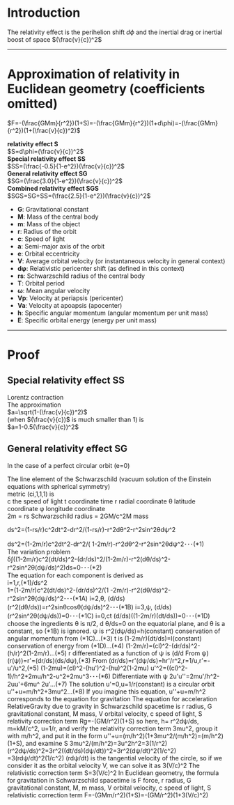 # Introduction  
The relativity effect is the perihelion shift $d\phi$ and the inertial drag or inertial boost of space $(\frac{v}{c})^2$  
  
---  
  
# Approximation of relativity in Euclidean geometry (coefficients omitted)  
$F=-(\frac{GMm}{r^2})(1+S)=-(\frac{GMm}{r^2})(1+d\phi)=-(\frac{GMm}{r^2})(1+(\frac{v}{c})^2)$  
  
**relativity effect S**  
$S=d\phi=(\frac{v}{c})^2$  
**Special relativity effect SS**  
$SS=(\frac{-0.5}{1-e^2})(\frac{v}{c})^2$  
**General relativity effect SG**  
$SG=(\frac{3.0}{1-e^2})(\frac{v}{c})^2$  
**Combined relativity effect SGS**  
$SGS=SG+SS=(\frac{2.5}{1-e^2})(\frac{v}{c})^2$  
  
* **G**: Gravitational constant  
* **M**: Mass of the central body  
* **m**: Mass of the object  
* **r**: Radius of the orbit  
* **c**: Speed of light  
* **a**: Semi-major axis of the orbit  
* **e**: Orbital eccentricity  
* **V**: Average orbital velocity (or instantaneous velocity in general context)  
* **dφ**: Relativistic pericenter shift (as defined in this context)  
* **rs**: Schwarzschild radius of the central body  
* **T**: Orbital period  
* **ω**: Mean angular velocity  
* **Vp**: Velocity at periapsis (pericenter)  
* **Va**: Velocity at apoapsis (apocenter)  
* **h**: Specific angular momentum (angular momentum per unit mass)  
* **E**: Specific orbital energy (energy per unit mass)
  
---  
  
# Proof  
  ## Special relativity effect SS  
Lorentz contraction  
The approximation  
$a=\sqrt(1-(\frac{v}{c})^2)$  
(when $(\frac{v}{c})$ is much smaller than 1) is  
$a=1-0.5(\frac{v}{c})^2$  
  
  ## General relativity effect SG    
  
In the case of a perfect circular orbit (e=0)  
  
The line element of the Schwarzschild (vacuum solution of the Einstein equations with spherical symmetry)  
metric (ci,1,1,1) is  
c the speed of light t coordinate time r radial coordinate θ latitude coordinate φ longitude coordinate  
2m = rs Schwarzschild radius = 2GM/c^2M mass  
  
ds^2=(1-rs/r)c^2dt^2-dr^2/(1-rs/r)-r^2dθ^2-r^2sin^2θdψ^2  
  
ds^2=(1-2m/r)c^2dt^2-dr^2/( 1-2m/r)-r^2dθ^2-r^2sin^2θdψ^2･･･(*1)  
The variation problem  
δ∫((1-2m/r)c^2(dt/ds)^2-(dr/ds)^2/(1-2m/r)-r^2(dθ/ds)^2-r^2sin^2θ(dψ/ds)^2)ds=0･･･(*2)  
The equation for each component is derived as  
i=1,r,(*1)/ds^2  
1=(1-2m/r)c^2(dt/ds)^2-(dr/ds)^2/(1 -2m/r)-r^2(dθ/ds)^2-r^2sin^2θ(dψ/ds)^2･･･(*1A)
i=2,θ,
(d/ds)(r^2(dθ/ds))=r^2sinθcosθ(dψ/ds)^2･･･(*1B)
i=3,ψ,
(d/ds)(r^2sin^2θ(dψ/ds))=0･･･(*1C)
i=0,ct
(d/ds)((1-2m/r)(dt/ds))=0･･･(*1D)
choose the ingredients
θ is π/2, d θ/ds=0 on the equatorial plane, and θ is a constant, so (*1B) is ignored.
ψ is r^2(dψ/ds)=h(constant) conservation of angular momentum from (*1C)...(*3)
t is (1-2m/r)(dt/ds)=l(constant) conservation of energy from (*1D)...(*4)
(1-2m/r)=(cl)^2-(dr/ds)^2-(h/r)^2(1-2m/r)...(*5)
r differentiated as a function of ψ is
(d/d From ψ)(r(ψ))=r'=(dr/ds)(ds/dψ),(*3)
From (dr/ds)=r'(dψ/ds)=hr'/r^2,r=1/u,r'=-u'/u^2,(*5)
(1-2mu)=(cl)^2-(hu')^2-(hu)^2(1-2mu)
u'^2=((cl)^2-1)/h^2+2mu/h^2-u^2+2mu^3･･･(*6)
Differentiate with ψ
2u'u''=2mu'/h^2-2uu'+6mu^ 2u'...(*7)
The solution u'=0,u=1/r(constant) is a circular orbit
u''+u=m/h^2+3mu^2...(*8)
If you imagine this equation, u''+u=m/h^2 corresponds to the equation for gravitation
The equation for acceleration RelativeGravity due to gravity in Schwarzschild spacetime is
r radius, G gravitational constant, M mass, V orbital velocity, c speed of light, S relativity correction term
Rg=-(GM/r^2)(1+S)
so here, h= r^2dψ/ds, m=kM/c^2, u=1/r,
and verify the relativity correction term 3mu^2,
group it with m/h^2,
and put it in the form u''+u=(m/h^2)(1+3mu^2/(m/h^2)=(m/h^2)(1+S), and examine S
3mu^2/(m/h^2)=3u^2h^2=3(1/r^2)(r^2dψ/ds)^2=3r^2((dt/ds)(dψ/dt))^2=3r^2(dψ/dt)^2(1/c^2)
=3(rdψ/dt)^2(1/c^2)
(rdψ/dt) is the tangential velocity of the circle, so if we consider it as the orbital velocity V, we can solve it as 3(V/c)^2
The relativistic correction term S=3(V/c)^2
In Euclidean geometry,
the formula for gravitation in Schwarzschild spacetime is
F force, r radius, G gravitational constant, M, m mass, V orbital velocity, c speed of light, S relativistic correction term
F=-(GMm/r^2)(1+S)=-(GM/r^2)(1+3(V/c)^2)








